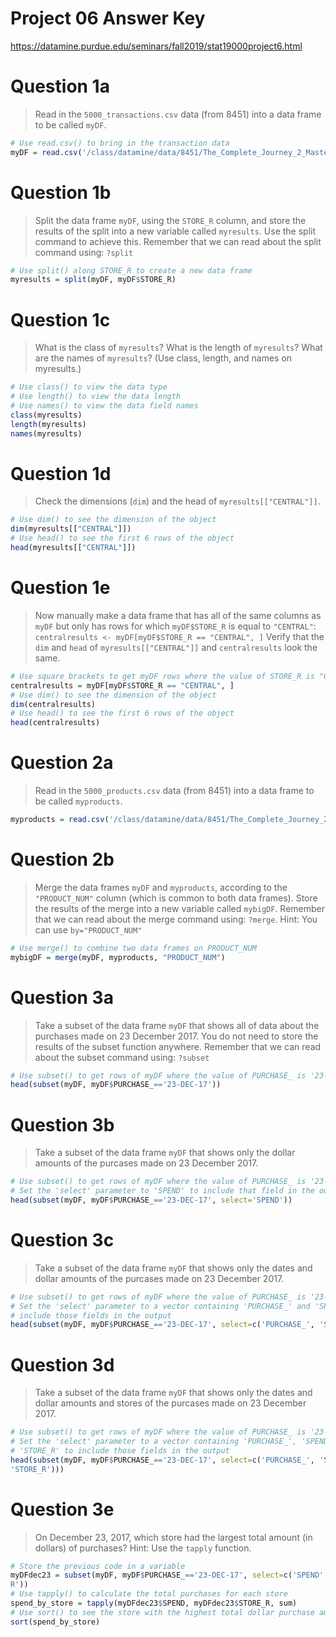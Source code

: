 # Project 06 Answer Key
https://datamine.purdue.edu/seminars/fall2019/stat19000project6.html


# Question 1a
> Read in the `5000_transactions.csv` data (from 8451) into a data frame to be
called `myDF`.

```r
# Use read.csv() to bring in the transaction data
myDF = read.csv('/class/datamine/data/8451/The_Complete_Journey_2_Master/5000_transactions.csv')
```

# Question 1b
> Split the data frame `myDF`, using the `STORE_R` column, and store the
results of the split into a new variable called `myresults`. Use the split
command to achieve this. Remember that we can read about the split
command using: `?split`

```r
# Use split() along STORE_R to create a new data frame
myresults = split(myDF, myDF$STORE_R)
```

# Question 1c
> What is the class of `myresults`? What is the length of `myresults`? What are
the names of `myresults`? (Use class, length, and names on myresults.)

```r
# Use class() to view the data type
# Use length() to view the data length 
# Use names() to view the data field names
class(myresults)
length(myresults)
names(myresults)
```

# Question 1d
> Check the dimensions (`dim`) and the head of `myresults[["CENTRAL"]]`.

```r
# Use dim() to see the dimension of the object
dim(myresults[["CENTRAL"]])
# Use head() to see the first 6 rows of the object
head(myresults[["CENTRAL"]])
```

# Question 1e
 > Now manually make a data frame that has all of the same columns as `myDF`
 but only has rows for which `myDF$STORE_R` is equal to `"CENTRAL"`:
`centralresults <- myDF[myDF$STORE_R == "CENTRAL", ]`
Verify that the `dim` and `head` of `myresults[["CENTRAL"]]` and
`centralresults` look the same.

```r
# Use square brackets to get myDF rows where the value of STORE_R is "CENTRAL"
centralresults = myDF[myDF$STORE_R == "CENTRAL", ]
# Use dim() to see the dimension of the object
dim(centralresults)
# Use head() to see the first 6 rows of the object
head(centralresults)
```

# Question 2a
> Read in the `5000_products.csv` data (from 8451) into a data frame to be
called `myproducts`.

```r
myproducts = read.csv('/class/datamine/data/8451/The_Complete_Journey_2_Master/5000_products.csv')
```

# Question 2b
> Merge the data frames `myDF` and `myproducts`, according to the
`"PRODUCT_NUM"` column (which is common to both data frames). Store the results
of the merge into a new variable called `mybigDF`. Remember that we can read
about the merge command using: `?merge`. Hint: You can use `by="PRODUCT_NUM"`

```r
# Use merge() to combine two data frames on PRODUCT_NUM
mybigDF = merge(myDF, myproducts, "PRODUCT_NUM")
```

# Question 3a
> Take a subset of the data frame `myDF` that shows all of data about the
purchases made on 23 December 2017. You do not need to store the results of the
subset function anywhere. Remember that we can read about the subset command
using: `?subset`

```r
# Use subset() to get rows of myDF where the value of PURCHASE_ is '23-DEC-17'
head(subset(myDF, myDF$PURCHASE_=='23-DEC-17'))
```

# Question 3b
> Take a subset of the data frame `myDF` that shows only the dollar amounts of
the purcases made on 23 December 2017.

```r
# Use subset() to get rows of myDF where the value of PURCHASE_ is '23-DEC-17'
# Set the 'select' parameter to 'SPEND' to include that field in the output
head(subset(myDF, myDF$PURCHASE_=='23-DEC-17', select='SPEND'))
```

# Question 3c
> Take a subset of the data frame `myDF` that shows only the dates and dollar
amounts of the purcases made on 23 December 2017.

```r
# Use subset() to get rows of myDF where the value of PURCHASE_ is '23-DEC-17'
# Set the 'select' parameter to a vector containing 'PURCHASE_' and 'SPEND' to
# include those fields in the output
head(subset(myDF, myDF$PURCHASE_=='23-DEC-17', select=c('PURCHASE_', 'SPEND')))

```

# Question 3d
> Take a subset of the data frame `myDF` that shows only the dates and dollar
amounts and stores of the purcases made on 23 December 2017.

```r
# Use subset() to get rows of myDF where the value of PURCHASE_ is '23-DEC-17'
# Set the 'select' parameter to a vector containing 'PURCHASE_', 'SPEND', and
# 'STORE_R' to include those fields in the output
head(subset(myDF, myDF$PURCHASE_=='23-DEC-17', select=c('PURCHASE_', 'SPEND',
'STORE_R')))
```

# Question 3e
> On December 23, 2017, which store had the largest total amount (in dollars)
of purchases? Hint: Use the `tapply` function.

```r
# Store the previous code in a variable
myDFdec23 = subset(myDF, myDF$PURCHASE_=='23-DEC-17', select=c('SPEND', 'STORE_
R'))
# Use tapply() to calculate the total purchases for each store
spend_by_store = tapply(myDFdec23$SPEND, myDFdec23$STORE_R, sum)
# Use sort() to see the store with the highest total dollar purchase amount
sort(spend_by_store)
```
